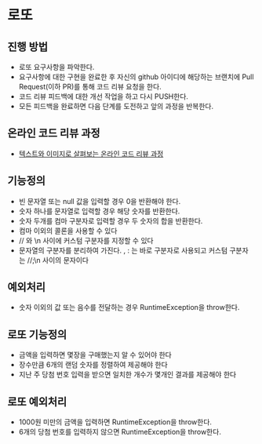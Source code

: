 # 로또
## 진행 방법
* 로또 요구사항을 파악한다.
* 요구사항에 대한 구현을 완료한 후 자신의 github 아이디에 해당하는 브랜치에 Pull Request(이하 PR)를 통해 코드 리뷰 요청을 한다.
* 코드 리뷰 피드백에 대한 개선 작업을 하고 다시 PUSH한다.
* 모든 피드백을 완료하면 다음 단계를 도전하고 앞의 과정을 반복한다.

## 온라인 코드 리뷰 과정
* [텍스트와 이미지로 살펴보는 온라인 코드 리뷰 과정](https://github.com/next-step/nextstep-docs/tree/master/codereview)

## 기능정의
* 빈 문자열 또는 null 값을 입력할 경우 0을 반환해야 한다.
* 숫자 하나를 문자열로 입력할 경우 해당 숫자를 반환한다. 
* 숫자 두개를 컴마 구분자로 입력할 경우 두 숫자의 합을 반환한다.
* 컴마 이외의 콜론을 사용할 수 있다 
* // 와 \n 사이에 커스텀 구분자를 지정할 수 있다 
* 문자열의 구분자를 분리하여 가진다. , : 는 바로 구분자로 사용되고 커스텀 구분자는 //;\n 사이의 문자이다
## 예외처리
* 숫자 이외의 값 또는 음수를 전달하는 경우 RuntimeException을 throw한다.
 

## 로또 기능정의 
* 금액을 입력하면 몇장을 구매했는지 알 수 있어야 한다
* 장수만큼 6개의 랜덤 숫자를 정렬하여 제공해야 한다 
* 지난 주 당첨 번호 입력을 받으면 일치한 개수가 몇개인 결과를 제공해야 한다 

## 로또 예외처리  
* 1000원 미만의 금액을 입력하면 RuntimeException을 throw한다.
* 6개의 당첨 번호를 입력하지 않으면 RuntimeException을 throw한다.
